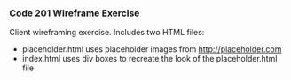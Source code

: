 ### Code 201 Wireframe Exercise

Client wireframing exercise. Includes two HTML files: 
- placeholder.html uses placeholder images from http://placeholder.com
- index.html uses div boxes to recreate the look of the placeholder.html file
